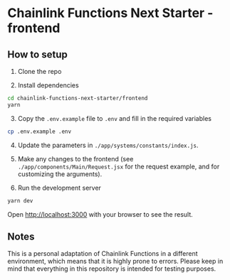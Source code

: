 # Chainlink Functions Next Starter - frontend


## How to setup

1. Clone the repo

2. Install dependencies

```bash
cd chainlink-functions-next-starter/frontend
yarn
```

3. Copy the `.env.example` file to `.env` and fill in the required variables

```bash
cp .env.example .env
```

4. Update the parameters in `./app/systems/constants/index.js`.

5. Make any changes to the frontend (see `./app/components/Main/Request.jsx` for the request example, and for customizing the arguments).

6. Run the development server

```bash
yarn dev
```

Open [http://localhost:3000](http://localhost:3000) with your browser to see the result.

## Notes

This is a personal adaptation of Chainlink Functions in a different environment, which means that it is highly prone to errors. Please keep in mind that everything in this repository is intended for testing purposes.
